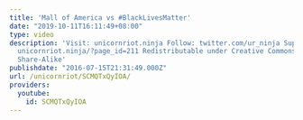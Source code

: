```yaml
---
title: 'Mall of America vs #BlackLivesMatter'
date: "2019-10-11T16:11:49+08:00"
type: video
description: 'Visit: unicornriot.ninja Follow: twitter.com/ur_ninja Support Our Work:
  unicornriot.ninja/?page_id=211 Redistributable under Creative Commons Non-Commercial
  Share-Alike'
publishdate: "2016-07-15T21:31:49.000Z"
url: /unicornriot/SCMQTxQyIOA/
providers:
  youtube:
    id: SCMQTxQyIOA
---
```

